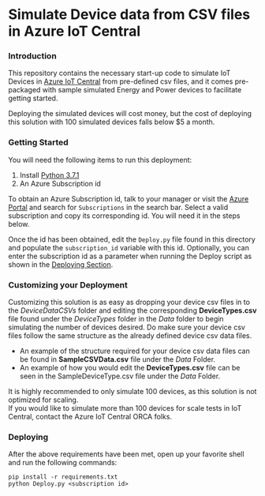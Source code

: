 # Simulate Device data from CSV files in Azure IoT Central

### Introduction
This repository contains the necessary start-up code to simulate IoT Devices in [Azure IoT Central](https://azure.microsoft.com/en-us/services/iot-central/) from pre-defined csv files, and it comes pre-packaged with sample simulated Energy and Power devices to facilitate getting started.

Deploying the simulated devices will cost money, but the cost of deploying this solution with 100 simulated devices falls below $5 a month.

### Getting Started
You will need the following items to run this deployment:
1. Install [Python 3.7.1](https://www.python.org/downloads/release/python-371/) <br />
1. An Azure Subscription id

To obtain an Azure Subscription id, talk to your manager or visit the [Azure Portal](https://portal.azure.com) and search for `Subscriptions` in the search bar. Select a valid subscription and copy its corresponding id. You will need it in the steps below.

Once the id has been obtained, edit the `Deploy.py` file found in this directory and populate the `subscription_id` variable with this id. Optionally, you can enter the subscription id as a parameter when running the Deploy script as shown in the [Deploying Section](#Deploying). <br />

### Customizing your Deployment
Customizing this solution is as easy as dropping your device csv files in to the *DeviceDataCSVs* folder and editing the corresponding **DeviceTypes.csv** file found under the *DeviceTypes* folder in the *Data* folder to begin simulating the number of devices desired. Do make sure your device csv files follow the same structure as the already defined device csv data files. <br />

* An example of the structure required for your device csv data files can be found in **SampleCSVData.csv** file under the *Data* Folder.
* An example of how you would edit the **DeviceTypes.csv** file can be seen in the SampleDeviceType.csv file under the *Data* Folder.

It is highly recommended to only simulate 100 devices, as this solution is not optimized for scaling. <br />
If you would like to simulate more than 100 devices for scale tests in IoT Central, contact the Azure IoT Central ORCA folks.
### Deploying 

After the above requirements have been met, open up your favorite shell and run the following commands:

`pip install -r requirements.txt` <br />
`python Deploy.py <subscription id> `